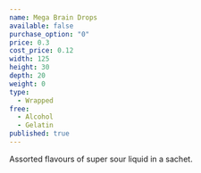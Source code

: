 ```yaml
---
name: Mega Brain Drops
available: false
purchase_option: "0"
price: 0.3
cost_price: 0.12
width: 125
height: 30
depth: 20
weight: 0
type: 
  - Wrapped
free: 
  - Alcohol
  - Gelatin
published: true
---
```

Assorted flavours of super sour liquid in a sachet.